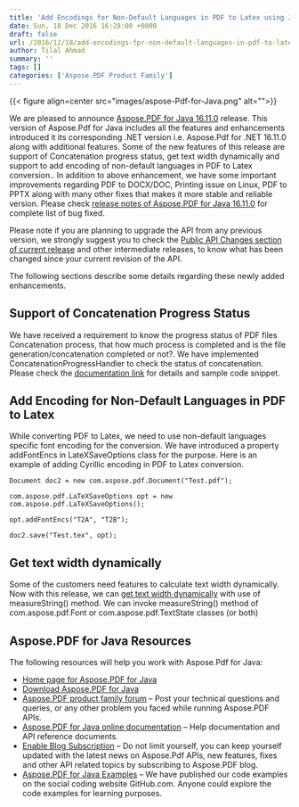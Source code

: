 ```yaml
---
title: 'Add Encodings for Non-Default Languages in PDF to Latex using Java'
date: Sun, 18 Dec 2016 16:28:00 +0000
draft: false
url: /2016/12/18/add-encodings-fpr-non-default-languages-in-pdf-to-latex-using-java/
author: Tilal Ahmad
summary: ''
tags: []
categories: ['Aspose.PDF Product Family']
---
```




{{< figure align=center src="images/aspose-Pdf-for-Java.png" alt="">}}


We are pleased to announce [Aspose.PDF for Java 16.11.0][1] release. This version of Aspose.Pdf for Java includes all the features and enhancements introduced it its corresponding .NET version i.e. Aspose.Pdf for .NET 16.11.0 along with additional features. Some of the new features of this release are support of Concatenation progress status, get text width dynamically and support to add encoding of non-default languages in PDF to Latex conversion.. In addition to above enhancement, we have some important improvements regarding PDF to DOCX/DOC, Printing issue on Linux, PDF to PPTX along with many other fixes that makes it more stable and reliable version. Please check [release notes of Aspose.PDF for Java 16.11.0][2] for complete list of bug fixed.

Please note if you are planning to upgrade the API from any previous version, we strongly suggest you to check the [Public API Changes section of current release][3] and other intermediate releases, to know what has been changed since your current revision of the API.

The following sections describe some details regarding these newly added enhancements.

## Support of Concatenation Progress Status

We have received a requirement to know the progress status of PDF files Concatenation process, that how much process is completed and is the file generation/concatenation completed or not?. We have implemented ConcatenationProgressHandler to check the status of concatenation. Please check the [documentation link][4] for details and sample code snippet.

## Add Encoding for Non-Default Languages in PDF to Latex

While converting PDF to Latex, we need to use non-default languages specific font encoding for the conversion. We have introduced a property addFontEncs in LateXSaveOptions class for the purpose. Here is an example of adding Cyrillic encoding in PDF to Latex conversion.

```
Document doc2 = new com.aspose.pdf.Document("Test.pdf");

com.aspose.pdf.LaTeXSaveOptions opt = new com.aspose.pdf.LaTeXSaveOptions();

opt.addFontEncs("T2A", "T2B");

doc2.save("Test.tex", opt);
```

## Get text width dynamically

Some of the customers need features to calculate text width dynamically. Now with this release, we can [get text width dynamically][5] with use of measureString() method. We can invoke measureString() method of com.aspose.pdf.Font or com.aspose.pdf.TextState classes (or both)

## Aspose.PDF for Java Resources

The following resources will help you work with Aspose.Pdf for Java:

*   [Home page for Aspose.PDF for Java][6]
*   [Download Aspose.PDF for Java][7]
*   [Aspose.PDF product family forum][8] – Post your technical questions and queries, or any other problem you faced while running Aspose.PDF APIs.
*   [Aspose.PDF for Java online documentation][9] – Help documentation and API reference documents.
*   [Enable Blog Subscription][10] – Do not limit yourself, you can keep yourself updated with the latest news on Aspose.Pdf APIs, new features, fixes and other API related topics by subscribing to Aspose.PDF blog.
*   [Aspose.PDF for Java Examples][11] – We have published our code examples on the social coding website GitHub.com. Anyone could explore the code examples for learning purposes.




[1]: http://www.aspose.com/downloads/pdf/java/new-releases/aspose.pdf-for-java-16.10.0/
[2]: http://docs.aspose.com/display/pdfjava/Aspose.Pdf+for+Java+16.11.0+Release+Notes
[3]: http://docs.aspose.com/display/pdfjava/Aspose.Pdf+for+Java+16.11.0+Release+Notes
[4]: http://docs.aspose.com/display/pdfjava/To+Check+Concatenation+Status
[5]: http://docs.aspose.com/display/pdfjava/To+get+text+width+dynamically
[6]: https://products.aspose.com/pdf/java
[7]: https://downloads.aspose.com/pdf/java
[8]: http://www.aspose.com/community/forums/aspose.pdf-product-family/20/showforum.aspx
[9]: http://docs.aspose.com/display/pdfjava/Home
[10]: https://blog.aspose.com/
[11]: https://github.com/asposepdf/Aspose_Pdf_JAVA




